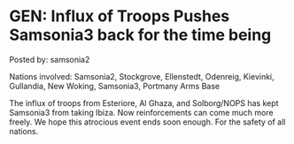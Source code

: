 # GEN: Influx of Troops Pushes Samsonia3 back for the time being

Posted by: samsonia2

Nations involved: Samsonia2, Stockgrove, Ellenstedt, Odenreig, Kievinki, Gullandia, New Woking, Samsonia3, Portmany Arms Base 

The influx of troops from Esteriore, Al Ghaza, and Solborg/NOPS has kept Samsonia3 from taking Ibiza. Now reinforcements can come much more freely. 
We hope this atrocious event ends soon enough. For the safety of all nations.